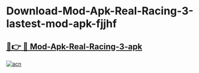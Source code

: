 # Download-Mod-Apk-Real-Racing-3-lastest-mod-apk-fjjhf

<h2><a href="https://apkcomod.com?title=Mod-Apk-Real-Racing-3">🔗👉 🔴 Mod-Apk-Real-Racing-3-apk </a></h2>

[![acn](https://github.com/user-attachments/assets/0f9c940e-d8b0-45ae-aac7-cd30a18b3e1c)](https://apkcomod.com?title=Mod-Apk-Real-Racing-3)
